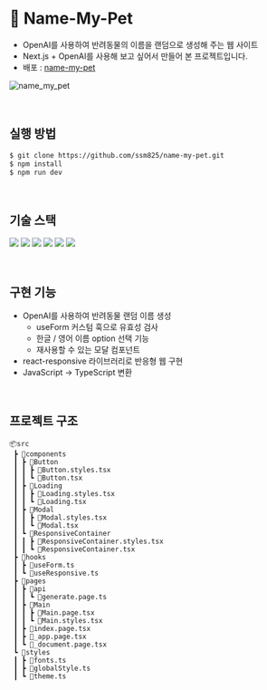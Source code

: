 # 🐾 Name-My-Pet
- OpenAI를 사용하여 반려동물의 이름을 랜덤으로 생성해 주는 웹 사이트
- Next.js + OpenAI를 사용해 보고 싶어서 만들어 본 프로젝트입니다.
- 배포 :  [name-my-pet](https://name-my-pet.vercel.app/)

![name_my_pet](https://github.com/ssm825/readmetest/assets/105163878/8178c931-dc2f-4afd-a4b5-df4090ec6c6f)

<br/>

## 실행 방법
```bash
$ git clone https://github.com/ssm825/name-my-pet.git
$ npm install
$ npm run dev
```
  
<br/>

## 기술 스택
<img src="https://img.shields.io/badge/react-61DAFB?style=for-the-badge&logo=react&logoColor=black"> <img src="https://img.shields.io/badge/TypeScript-3178C6?style=for-the-badge&logo=typescript&logoColor=white"> <img src="https://img.shields.io/badge/Next.js-000000?style=for-the-badge&logo=next.js&logoColor=white"> <img src="https://img.shields.io/badge/OpenAI-412991?style=for-the-badge&logo=openai&logoColor=white"> <img src="https://img.shields.io/badge/styled components-DB7093?style=for-the-badge&logo=styledComponents&logoColor=white"> <img src="https://img.shields.io/badge/vercel-000000?style=for-the-badge&logo=vercel&logoColor=white">


<br/>

## 구현 기능
- OpenAI를 사용하여 반려동물 랜덤 이름 생성
  -   useForm 커스텀 훅으로 유효성 검사
  -   한글 / 영어 이름 option 선택 기능
  -   재사용할 수 있는 모달 컴포넌트
- react-responsive 라이브러리로 반응형 웹 구현
- JavaScript -> TypeScript 변환

<br/>

## 프로젝트 구조
```
📦src
 ┣ 📂components
 ┃ ┣ 📂Button
 ┃ ┃ ┣ 📜Button.styles.tsx
 ┃ ┃ ┗ 📜Button.tsx
 ┃ ┣ 📂Loading
 ┃ ┃ ┣ 📜Loading.styles.tsx
 ┃ ┃ ┗ 📜Loading.tsx
 ┃ ┣ 📂Modal
 ┃ ┃ ┣ 📜Modal.styles.tsx
 ┃ ┃ ┗ 📜Modal.tsx
 ┃ ┗ 📂ResponsiveContainer
 ┃ ┃ ┣ 📜ResponsiveContainer.styles.tsx
 ┃ ┃ ┗ 📜ResponsiveContainer.tsx
 ┣ 📂hooks
 ┃ ┣ 📜useForm.ts
 ┃ ┗ 📜useResponsive.ts
 ┣ 📂pages
 ┃ ┣ 📂api
 ┃ ┃ ┗ 📜generate.page.ts
 ┃ ┣ 📂Main
 ┃ ┃ ┣ 📜Main.page.tsx
 ┃ ┃ ┗ 📜Main.styles.tsx
 ┃ ┣ 📜index.page.tsx
 ┃ ┣ 📜_app.page.tsx
 ┃ ┗ 📜_document.page.tsx
 ┗ 📂styles
 ┃ ┣ 📜fonts.ts
 ┃ ┣ 📜globalStyle.ts
 ┃ ┗ 📜theme.ts
```
<br/>
